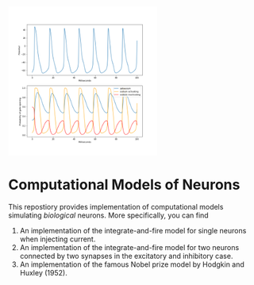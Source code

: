 <img src="https://github.com/PeterHolderrieth/models_of_neurons/blob/main/plots/hh_single_neuron_constant_current.png" width="300" height="300">

# Computational Models of Neurons

This repostiory provides implementation of computational models simulating *biological* neurons. More specifically, you can find

1. An implementation of the integrate-and-fire model for single neurons when injecting current.
2. An implementation of the integrate-and-fire model for two neurons connected by two synapses in the excitatory and inhibitory case.
3. An implementation of the famous Nobel prize model by Hodgkin and Huxley (1952).

